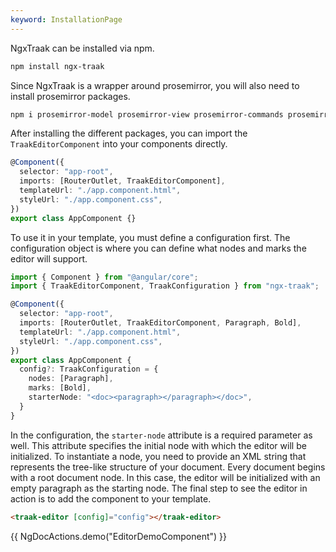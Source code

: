 ```yaml
---
keyword: InstallationPage
---
```


NgxTraak can be installed via npm.

```bash
npm install ngx-traak
```

Since NgxTraak is a wrapper around prosemirror, you will also need to install prosemirror packages. 

```bash
npm i prosemirror-model prosemirror-view prosemirror-commands prosemirror-state prosemirror-inputrules prosemirror-schema-list prosemirror-keymap
```

After installing the different packages, you can import the `TraakEditorComponent` into your components directly.
  
```typescript
@Component({
  selector: "app-root",
  imports: [RouterOutlet, TraakEditorComponent],
  templateUrl: "./app.component.html",
  styleUrl: "./app.component.css",
})
export class AppComponent {}
```

To use it in your template, you must define a configuration first. The configuration object is where you can define
what nodes and marks the editor will support.

```typescript
import { Component } from "@angular/core";
import { TraakEditorComponent, TraakConfiguration } from "ngx-traak";

@Component({
  selector: "app-root",
  imports: [RouterOutlet, TraakEditorComponent, Paragraph, Bold],
  templateUrl: "./app.component.html",
  styleUrl: "./app.component.css",
})
export class AppComponent {
  config?: TraakConfiguration = {
    nodes: [Paragraph],
    marks: [Bold],
    starterNode: "<doc><paragraph></paragraph></doc>",
  }
}
```

In the configuration, the `starter-node` attribute is a required parameter as well. 
This attribute specifies the initial node with which the editor will be initialized. To instantiate a node, you need to provide an XML string that represents the tree-like structure of your document. 
Every document begins with a root document node. 
In this case, the editor will be initialized with an empty paragraph as the starting node.
The final step to see the editor in action is to add the component to your template.
```html
<traak-editor [config]="config"></traak-editor>
```
{{ NgDocActions.demo("EditorDemoComponent") }}
